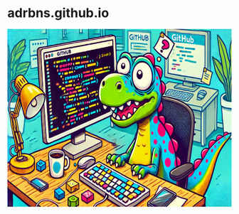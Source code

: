 # adrbns.github.io

<img src="https://github.com/adrbns/adrbns.github.io/blob/main/header.webp" alt="Header" width="600" height="400">
